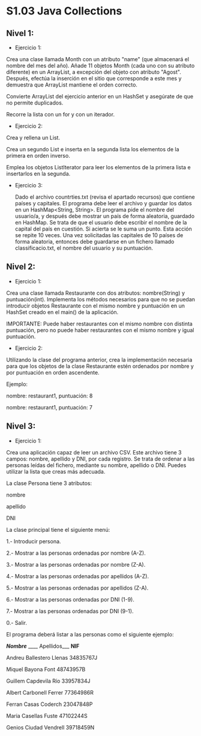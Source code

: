 
# S1.03 Java Collections 

## Nivel 1:

* Ejercicio 1: 

Crea una clase llamada Month con un atributo "name" (que almacenará el nombre del mes del año). Añade 11 objetos Month (cada uno con su atributo diferente) en un ArrayList, a excepción del objeto con atributo "Agost". Después, efectúa la inserción en el sitio que corresponde a este mes y demuestra que ArrayList mantiene el orden correcto.

Convierte ArrayList del ejercicio anterior en un HashSet y asegúrate de que no permite duplicados.

Recorre la lista con un for y con un iterador.


* Ejercicio 2: 

Crea y rellena un List<Integer>.

Crea un segundo List<Integer> e inserta en la segunda lista los elementos de la primera en orden inverso.

Emplea los objetos ListIterator para leer los elementos de la primera lista e insertarlos en la segunda.


* Ejercicio 3: 
  
  Dado el archivo countrties.txt (revisa el apartado recursos) que contiene países y capitales. El programa debe leer el archivo y guardar los datos en un HashMap<String, String>. El programa pide el nombre del usuario/a, y después debe mostrar un país de forma aleatoria, guardado en HashMap. Se trata de que el usuario debe escribir el nombre de la capital del país en cuestión. Si acierta se le suma un punto. Esta acción se repite 10 veces. Una vez solicitadas las capitales de 10 países de forma aleatoria, entonces debe guardarse en un fichero llamado classificacio.txt, el nombre del usuario y su puntuación.
  
  
  
## Nivel 2:
  
  * Ejercicio 1: 
  
  Crea una clase llamada Restaurante con dos atributos: nombre(String) y puntuación(int). Implementa los métodos necesarios para que no se puedan introducir objetos Restaurante con el mismo nombre y puntuación en un HashSet creado en el main() de la aplicación.

  IMPORTANTE:
Puede haber restaurantes con el mismo nombre con distinta puntuación, pero no puede haber restaurantes con el mismo nombre y igual puntuación.
  
  
  * Ejercicio 2:

Utilizando la clase del programa anterior, crea la implementación necesaria para que los objetos de la clase Restaurante estén ordenados por nombre y por puntuación en orden ascendente.

Ejemplo:

nombre: restaurant1, puntuación: 8

nombre: restaurant1, puntuación: 7
  
  
  ## Nivel 3: 
  
  * Ejercicio 1:
  
  Crea una aplicación capaz de leer un archivo CSV. Este archivo tiene 3 campos: nombre, apellido y DNI, por cada registro. Se trata de ordenar a las personas leídas del fichero, mediante su nombre, apellido o DNI. Puedes utilizar la lista que creas más adecuada.

La clase Persona tiene 3 atributos:

nombre

apellido

DNI



La clase principal tiene el siguiente menú:

1.- Introducir persona.

2.- Mostrar a las personas ordenadas por nombre (A-Z).

3.- Mostrar a las personas ordenadas por nombre (Z-A).

4.- Mostrar a las personas ordenadas por apellidos (A-Z).

5.- Mostrar a las personas ordenadas por apellidos (Z-A).

6.- Mostrar a las personas ordenadas por DNI (1-9).

7.- Mostrar a las personas ordenadas por DNI (9-1).

0.- Salir.



El programa deberá listar a las personas como el siguiente ejemplo:

___Nombre___ ____ Apellidos___ __NIF__

Andreu Ballestero Llenas 34835767J

Miquel Bayona Font 48743957B

Guillem Capdevila Río 33957834J

Albert Carbonell Ferrer 77364986R

Ferran Casas Coderch 23047848P

Maria Casellas Fuste 47102244S

Genios Ciudad Vendrell 39718459N
  
  
  
